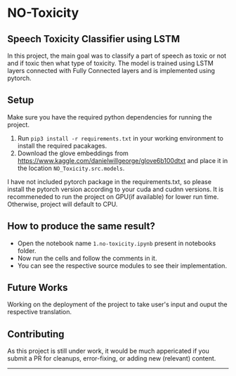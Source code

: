 NO-Toxicity
==============================

##  Speech Toxicity Classifier using LSTM
In this project, the main goal was to classify a part of speech as toxic or not and if toxic then what type of toxicity. The model is trained using LSTM layers connected with Fully Connected layers and is implemented using pytorch.


## Setup
Make sure you have the required python dependencies for running the project.
1. Run `pip3 install -r requirements.txt` in your working environment to install the required pacakages.
2. Download the glove embeddings from https://www.kaggle.com/danielwillgeorge/glove6b100dtxt and place it in the location `NO_Toxicity.src.models`.

I have not included pytorch package in the requirements.txt, so please install the pytorch version according to your cuda and cudnn versions. It is recommeneded to run the project on GPU(if available) for lower run time. Otherwise, project will default to CPU.

## How to produce the same result?
- Open the notebook name `1.no-toxicity.ipynb` present in notebooks folder.
- Now run the cells and follow the comments in it.
- You can see the respective source modules to see their implementation.

## Future Works
Working on the deployment of the project to take user's input and ouput the respective translation.


## Contributing
As this project is still under work, it would be much appericated if you submit a PR for cleanups, error-fixing, or adding new (relevant) content.


--------


